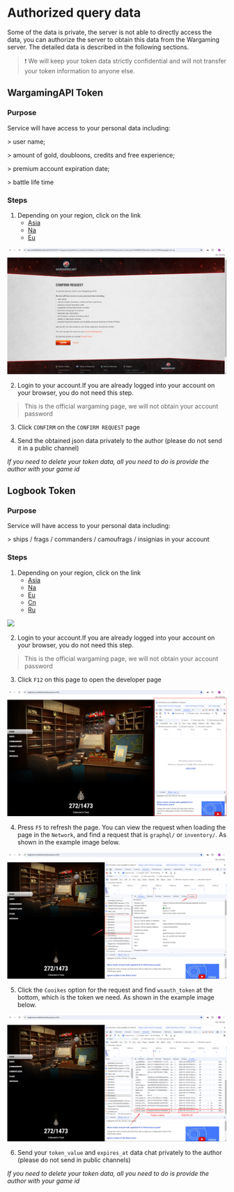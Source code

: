 # Authorized query data

Some of the data is private, the server is not able to directly access the data, you can authorize the server to obtain this data from the Wargaming server. The detailed data is described in the following sections.

> ❗ We will keep your token data strictly confidential and will not transfer your token information to anyone else.

## WargamingAPI Token

### Purpose

Service will have access to your personal data including:

\> user name;

\> amount of gold, doubloons, credits and free experience;

\> premium account expiration date;

\> battle life time

### Steps

1. Depending on your region, click on the link
    - [Asia](https://api.worldoftanks.asia/wot/auth/login/?application_id=aaaa630bfc681dfdbc13c3327eac2e85&redirect_uri=http://www.wows-coral.com:8000/access-token/)
    - [Na](https://api.worldoftanks.com/wot/auth/login/?application_id=aaaa630bfc681dfdbc13c3327eac2e85&redirect_uri=http://www.wows-coral.com:8000/access-token/)
    - [Eu](https://api.worldoftanks.euom:8000/access-token/)

![](https://github.com/SangonomiyaKoko/Kokomibot_docs/blob/main/docs/en/token-4.png)

2. Login to your account.If you are already logged into your account on your browser, you do not need this step.
> This is the official wargaming page, we will not obtain your account password

3. Click `CONFIRM` on the `CONFIRM REQUEST` page

4. Send the obtained json data privately to the author (please do not send it in a public channel)

*If you need to delete your token data, all you need to do is provide the author with your game id*

## Logbook Token

### Purpose

Service will have access to your personal data including:

\> ships / frags / commanders / camoufrags / insignias in your account

### Steps

1. Depending on your region, click on the link
    - [Asia](https://logbook.worldofwarships.asia/)
    - [Na](https://logbook.worldofwarships.com/)
    - [Eu](https://logbook.worldofwarships.eu/)
    - [Cn](https://logbook.wowsgame.cn/)
    - [Ru](https://logbook.korabli.su/)

![](https://github.com/SangonomiyaKoko/Kokomibot_docs/blob/main/docs/en/token-5.png)

2. Login to your account.If you are already logged into your account on your browser, you do not need this step.
> This is the official wargaming page, we will not obtain your account password

3. Click `F12` on this page to open the developer page

![](https://github.com/SangonomiyaKoko/Kokomibot_docs/blob/main/docs/en/token-1.png)


4. Press `F5` to refresh the page. You can view the request when loading the page in the `Network`, and find a request that is `graphql/` or `inventory/`. As shown in the example image below.

![](https://github.com/SangonomiyaKoko/Kokomibot_docs/blob/main/docs/en/token-2.png)


5. Click the `Cooikes` option for the request and find `wsauth_token` at the bottom, which is the token we need. As shown in the example image below.

![](https://github.com/SangonomiyaKoko/Kokomibot_docs/blob/main/docs/en/token-3.png)


6. Send your `token_value` and `expires_at` data chat privately to the author (please do not send in public channels)

*If you need to delete your token data, all you need to do is provide the author with your game id*
